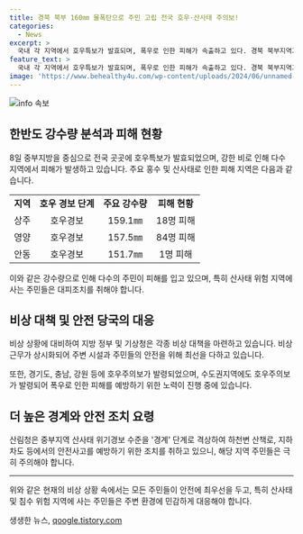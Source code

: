 ```yaml
---
title: 경북 북부 160㎜ 물폭탄으로 주민 고립 전국 호우·산사태 주의보!
categories:
  - News
excerpt: >
  국내 각 지역에서 호우특보가 발효되며, 폭우로 인한 피해가 속출하고 있다. 경북 북부지역과 중부지방에서 강수량이 급증하며 주민들이 폭우로 고립되거나 대피하는 사태가 발생했다. 또한, 충남, 전북, 경기, 강원, 인천 등 지역에서도 호우특보가 발령되어 비 피해가 우려되고 있으며, 산사태 위기도 우려되고 있다. 지금 상황에서는 안전을 위해 출입을 자제하고, 하천 주변 및 지하 차도를 이용할 때에는 특별히 유의해야 한다. (150자)
feature_text: >
  국내 각 지역에서 호우특보가 발효되며, 폭우로 인한 피해가 속출하고 있다. 경북 북부지역과 중부지방에서 강수량이 급증하며 주민들이 폭우로 고립되거나 대피하는 사태가 발생했다. 또한, 충남, 전북, 경기, 강원, 인천 등 지역에서도 호우특보가 발령되어 비 피해가 우려되고 있으며, 산사태 위기도 우려되고 있다. 지금 상황에서는 안전을 위해 출입을 자제하고, 하천 주변 및 지하 차도를 이용할 때에는 특별히 유의해야 한다. (150자)
image: 'https://www.behealthy4u.com/wp-content/uploads/2024/06/unnamed-file.png'
---
```


<p><img src="https://www.behealthy4u.com/wp-content/uploads/2024/06/unnamed-file.png" alt="info 속보" /></p>

<h2 data-ke-size="size26">한반도 강수량 분석과 피해 현황</h2>

<p data-ke-size="size16">8일 중부지방을 중심으로 전국 곳곳에 호우특보가 발효되었으며, 강한 비로 인해 다수 지역에서 피해가 발생하고 있습니다. 주요 홍수 및 산사태로 인한 피해 지역은 다음과 같습니다.</p>

<table>
  <tbody>
    <tr>
      <td style="text-align: center; height: 17px;"><b>지역</b></td>
      <td style="text-align: center; height: 17px;"><b>호우 경보 단계</b></td>
      <td style="text-align: center; height: 17px;"><b>주요 강수량</b></td>
      <td style="text-align: center; height: 17px;"><b>피해 현황</b></td>
    </tr>
    <tr>
      <td style="text-align: center; height: 17px;">상주</td>
      <td style="text-align: center; height: 17px;">호우경보</td>
      <td style="text-align: center; height: 17px;">159.1㎜</td>
      <td style="text-align: center; height: 17px;">18명 피해</td>
    </tr>
    <tr>
      <td style="text-align: center; height: 17px;">영양</td>
      <td style="text-align: center; height: 17px;">호우경보</td>
      <td style="text-align: center; height: 17px;">157.5㎜</td>
      <td style="text-align: center; height: 17px;">84명 피해</td>
    </tr>
    <tr>
      <td style="text-align: center; height: 17px;">안동</td>
      <td style="text-align: center; height: 17px;">호우경보</td>
      <td style="text-align: center; height: 17px;">151.7㎜</td>
      <td style="text-align: center; height: 17px;">1명 피해</td>
    </tr>
  </tbody>
</table>

<p data-ke-size="size16">이와 같은 강수량으로 인해 다수의 주민이 피해를 입고 있으며, 특히 산사태 위험 지역에 사는 주민들은 대피조치를 취해야 합니다.</p>

<h2 data-ke-size="size26">비상 대책 및 안전 당국의 대응</h2>

<p data-ke-size="size16">비상 상황에 대비하여 지방 정부 및 기상청은 각종 비상 대책을 마련하고 있습니다. 비상 근무가 상시화되어 주변 시설과 주민들의 안전을 위해 최선을 다하고 있습니다.</p>

<p data-ke-size="size16">또한, 경기도, 충남, 강원 등에 호우주의보가 발령되었으며, 수도권지역에도 호우주의보가 발령되어 폭우로 인한 피해를 예방하기 위한 노력이 진행 중에 있습니다.</p>

<h2 data-ke-size="size26">더 높은 경계와 안전 조치 요령</h2>

<p data-ke-size="size16">산림청은 중부지역 산사태 위기경보 수준을 '경계' 단계로 격상하여 하천변 산책로, 지하차도 등에서의 안전사고를 예방하기 위한 조치를 취하고 있으니, 해당 지역 주민들은 극히 주의해야 합니다.</p>

<hr>

<p data-ke-size="size16">위와 같은 현재의 비상 상황 속에서는 모든 주민들이 안전에 최우선을 두고, 특히 산사태 및 침수 위험 지역에 사는 주민들은 주변 환경에 민감하게 대응해야 합니다.</p>
생생한 뉴스, <a href="https://qoogle.tistory.com" rel="dofollow">qoogle.tistory.com</a>


